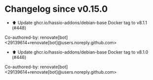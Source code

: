 # Changelog since v0.15.0
- ⬆️ Update ghcr.io/hassio-addons/debian-base Docker tag to v8.1.1 (#448)

Co-authored-by: renovate[bot] <29139614+renovate[bot]@users.noreply.github.com> 
- ⬆️ Update ghcr.io/hassio-addons/debian-base Docker tag to v8.1.0 (#446)

Co-authored-by: renovate[bot] <29139614+renovate[bot]@users.noreply.github.com> 
